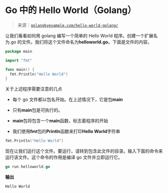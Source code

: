 <!--yml

类别：未分类

日期：2024-10-13 06:21:35

-->

# Go 中的 Hello World（Golang）

> 来源：[`golangbyexample.com/hello-world-golang/`](https://golangbyexample.com/hello-world-golang/)

让我们看看如何用 golang 编写一个简单的 Hello World 程序。创建一个扩展名为.go 的文件。我们将这个文件命名为**helloworld.go**。下面是文件的内容。

```go
package main  

import "fmt" 

func main() { 
  fmt.Println("Hello World") 
}
```

关于上述程序需要注意的几点

+   每个 go 文件都以包名开始。在上述情况下，它是包**main**

+   只有**main**包是可执行的。

+   **main**包将包含一个**main**函数，标志着程序的开始

+   我们使用**fmt**包的**Println**函数来打印**Hello World**字符串

```go
fmt.Println("Hello World")
```

现在让我们运行这个文件。要运行，请转到包含此文件的目录。输入下面的命令来运行该文件。这个命令的作用是编译 go 文件并立即运行它。

```go
go run helloworld.go
```

**输出**

```go
Hello World
```
